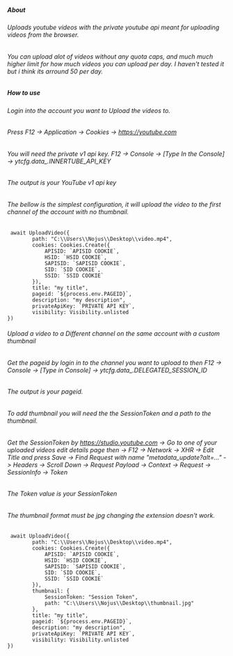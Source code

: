 ##### About
###### Uploads youtube videos with the private youtube api meant for uploading videos from the browser.
###### You can upload alot of videos without any quota caps, and much much higher limit for how much videos you can upload per day. I haven't tested it but i think its arround 50 per day.

##### How to use
###### Login into the account you want to Upload the videos to.
###### Press F12 -> Application -> Cookies -> https://youtube.com
###### You will need the private v1 api key. F12 -> Console -> [Type In the Console] -> ytcfg.data_.INNERTUBE_API_KEY 
###### The output is your YouTube v1 api key
###### The bellow is the simplest configuration, it will upload the video to the first channel of the account with no thumbnail.
```
 await UploadVideo({
        path: "C:\\Users\\Nojus\\Desktop\\video.mp4",
        cookies: Cookies.Create({
            APISID: `APISID COOKIE`,
            HSID: `HSID COOKIE`,
            SAPISID: `SAPISID COOKIE`,
            SID: `SID COOKIE`,
            SSID: `SSID COOKIE`
        }),
        title: "my title",
        pageid: `${process.env.PAGEID}`,
        description: "my description",
        privateApiKey: `PRIVATE API KEY`,
        visibility: Visibility.unlisted
})
```

###### Upload a video to a Different channel on the same account with a custom thumbnail
###### Get the pageid by login in to the channel you want to upload to then F12 -> Console -> [Type in Console] -> ytcfg.data_.DELEGATED_SESSION_ID
###### The output is your pageid.

###### To add thumbnail you will need the the SessionToken and a path to the thumbnail.
###### Get the SessionToken by https://studio.youtube.com -> Go to one of your uploaded videos edit details page then -> F12 -> Network -> XHR -> Edit Title and press Save -> Find Request with name "metadata_update?alt=..." -> Headers -> Scroll Down -> Request Payload -> Context -> Request -> SessionInfo -> Token 
###### The Token value is your SessionToken
###### The thumbnail format must be jpg changing the extension doesn't work.
```
 await UploadVideo({
        path: "C:\\Users\\Nojus\\Desktop\\video.mp4",
        cookies: Cookies.Create({
            APISID: `APISID COOKIE`,
            HSID: `HSID COOKIE`,
            SAPISID: `SAPISID COOKIE`,
            SID: `SID COOKIE`,
            SSID: `SSID COOKIE`
        }),
        thumbnail: {
            SessionToken: "Session Token",
            path: "C:\\Users\\Nojus\\Desktop\\thumbnail.jpg"
        },
        title: "my title",
        pageid: `${process.env.PAGEID}`,
        description: "my description",
        privateApiKey: `PRIVATE API KEY`,
        visibility: Visibility.unlisted
})
```
